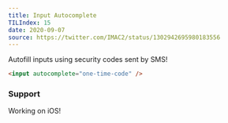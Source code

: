 ```yaml
---
title: Input Autocomplete
TILIndex: 15
date: 2020-09-07
source: https://twitter.com/IMAC2/status/1302942695980183556
---
```


Autofill inputs using security codes sent by SMS!

```html
<input autocomplete="one-time-code" />
```

### Support
Working on iOS!
